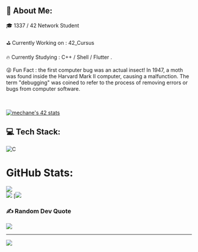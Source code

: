 ## 💫 About Me:
🎓 1337 / 42 Network Student 
<br><br>
⛳ Currently Working on : 42_Cursus
<br><br>
🔥 Currently Studying : C++  / Shell / Flutter .
<br><br>
😜 Fun Fact : the first computer bug was an actual insect! In 1947, a moth
               was found inside the Harvard Mark II computer, causing a malfunction.
               The term "debugging" was coined to refer to the process of removing errors
               or bugs from computer software.

<br><br>
[![mechane's 42 stats](https://badge.mediaplus.ma/black/mechane)](https://github.com/oakoudad/badge42)



## 💻 Tech Stack:
![C](https://img.shields.io/badge/c-%2300599C.svg?style=for-the-badge&logo=c&logoColor=white)
#  GitHub Stats:
![](https://github-readme-streak-stats.herokuapp.com/?user=meddch&theme=dark&hide_border=false)<br/>
![](https://github-readme-stats.vercel.app/api/top-langs/?username=meddch&theme=dark&hide_border=false&include_all_commits=false&count_private=false&layout=compact)
[![](https://wakatime.com/share/@363e80b1-7ee5-4e20-bf23-aac0acf8b10e/4d562b78-1553-4ec7-94b5-9f48eb559d23.svg)


### ✍️ Random Dev Quote
![](https://quotes-github-readme.vercel.app/api?type=horizontal&theme=radical)


---
[![](https://visitcount.itsvg.in/api?id=ZaariAnas&icon=0&color=0)](https://visitcount.itsvg.in)

